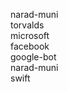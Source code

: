 narad-muni <br/>
torvalds <br/>
microsoft <br/>
facebook <br/>
google-bot <br/>
narad-muni <br/>
swift <br/>
